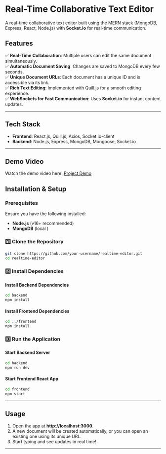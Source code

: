 # Real-Time Collaborative Text Editor

A real-time collaborative text editor built using the MERN stack (MongoDB, Express, React, Node.js) with **Socket.io** for real-time communication.

## Features

✅ **Real-Time Collaboration**: Multiple users can edit the same document simultaneously.  
✅ **Automatic Document Saving**: Changes are saved to MongoDB every few seconds.  
✅ **Unique Document URLs**: Each document has a unique ID and is accessible via its link.  
✅ **Rich Text Editing**: Implemented with Quill.js for a smooth editing experience.  
✅ **WebSockets for Fast Communication**: Uses **Socket.io** for instant content updates.  

---

## Tech Stack

- **Frontend**: React.js, Quill.js, Axios, Socket.io-client
- **Backend**: Node.js, Express, MongoDB, Mongoose, Socket.io

---

## Demo Video

Watch the demo video here: [Project Demo](https://drive.google.com/drive/folders/1GBH9WUMymjXnC1ZdU0j4oX1cqJpWpN-O?usp=sharing)

## Installation & Setup

### Prerequisites
Ensure you have the following installed:
- **Node.js** (v16+ recommended)
- **MongoDB** (local )

### 1️⃣ Clone the Repository
```bash
git clone https://github.com/your-username/realtime-editor.git
cd realtime-editor
```

### 2️⃣ Install Dependencies
#### Install Backend Dependencies
```bash
cd backend
npm install
```
#### Install Frontend Dependencies
```bash
cd ../frontend
npm install
```
### 3️⃣ Run the Application
#### Start Backend Server
```bash
cd backend
npm run dev
```
#### Start Frontend React App
```bash
cd frontend
npm start
```

---

## Usage
1. Open the app at **http://localhost:3000**.
2. A new document will be created automatically, or you can open an existing one using its unique URL.
3. Start typing and see updates in real time!

---

